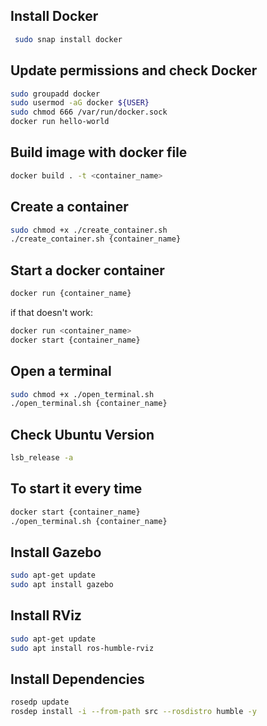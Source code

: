 ## Install Docker
```sh
 sudo snap install docker
```
## Update permissions and check Docker
```sh
sudo groupadd docker
sudo usermod -aG docker ${USER}
sudo chmod 666 /var/run/docker.sock
docker run hello-world
```

## Build image with docker file
```sh
docker build . -t <container_name>
```

## Create a container
```sh
sudo chmod +x ./create_container.sh
./create_container.sh {container_name}
```



## Start a docker container
```sh
docker run {container_name}
```
if that doesn't work:
```sh
docker run <container_name>
docker start {container_name}
```
## Open a terminal

```sh
sudo chmod +x ./open_terminal.sh
./open_terminal.sh {container_name}
```
## Check Ubuntu Version
```sh
lsb_release -a
```
## To start it every time
```sh
docker start {container_name}
./open_terminal.sh {container_name}
```

## Install Gazebo
```sh
sudo apt-get update
sudo apt install gazebo
```

## Install RViz
```sh
sudo apt-get update
sudo apt install ros-humble-rviz

```

## Install Dependencies
```sh
rosedp update
rosdep install -i --from-path src --rosdistro humble -y
```
